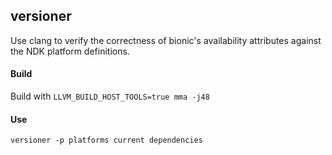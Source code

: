 ## versioner
Use clang to verify the correctness of bionic's availability attributes against the NDK platform definitions.

#### Build
Build with `LLVM_BUILD_HOST_TOOLS=true mma -j48`

#### Use
`versioner -p platforms current dependencies`
